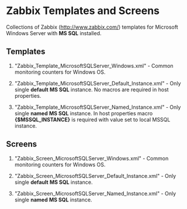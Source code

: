 # Zabbix Templates and Screens

Collections of Zabbix (http://www.zabbix.com/) templates for Microsoft Windows Server with **MS SQL** installed.

## Templates

1. "Zabbix_Template_MicrosoftSQLServer_Windows.xml" - Common monitoring counters for Windows OS.

2. "Zabbix_Template_MicrosoftSQLServer_Default_Instance.xml" - Only single **default** **MS SQL** instance. No macros are required in host properties.

3. "Zabbix_Template_MicrosoftSQLServer_Named_Instance.xml" - Only single **named** **MS SQL** instance. In host properties macro **{$MSSQL_INSTANCE}** is required with value set to local MSSQL instance.

## Screens

1. "Zabbix_Screen_MicrosoftSQLServer_Windows.xml" - Common monitoring counters for Windows OS.

2. "Zabbix_Screen_MicrosoftSQLServer_Default_Instance.xml" - Only single **default** **MS SQL** instance.

3. "Zabbix_Screen_MicrosoftSQLServer_Named_Instance.xml" - Only single **named** **MS SQL** instance.
